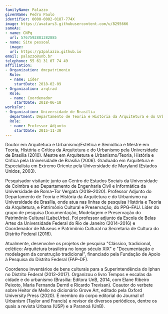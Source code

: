 ```yaml
---
familyName: Palazzo
givenName: Pedro Paulo
identifier: 0000-0002-0187-774X
image: https://avatars3.githubusercontent.com/u/8295666
sameAs:
- name: CNPq
  url: 5767592881382885
- name: Site pessoal
  image:
  url: https://p3palazzo.github.io
email: palazzo@unb.br
telephone: 55 61 31 07 74 49
affiliation:
- Organization: dmcpatrimonio
  Role:
  - name: Líder
    startDate: 2018-02-09
- Organization: arqtrad
  Role:
  - name: Coordenador
    startDate: 2018-06-18
worksFor:
- Organization: Universidade de Brasília
  department: Departamento de Teoria e História da Arquitetura e do Urbanismo
  Role:
  - name: Professor Adjunto
    startDate: 2015-11-30
---
```


Doutor em Arquitetura e Urbanismo/Estética e Semiótica e Mestre em
Teoria, História e Crítica da Arquitetura e do Urbanismo pela
Universidade de Brasília (2010). Mestre em Arquitetura e
Urbanismo/Teoria, História e Crítica pela Universidade de Brasília (2006).
Graduado em Arquitetura e Especialista em Extremo Oriente pela
Universidade de Maryland (Estados Unidos, 2003).

Pesquisador visitante junto ao Centro de Estudos Sociais da Universidade
de Coimbra e ao Departamento de Engenharia Civil e Informática da
Universidade de Roma–Tor Vergata (2019–2020). Professor Adjunto do
Departamento de Teoria e História da Arquitetura e do Urbanismo na
Universidade de Brasília, onde atua nas linhas de pesquisa História e
Teoria da Arquitetura, e Patrimônio Cultural e Preservação, do PPG–FAU.
Líder do grupo de pesquisa Documentação, Modelagem e Preservação do
Patrimônio Cultural (LabeUrbe). Foi professor adjunto da Escola de Belas
Artes da Universidade Federal do Rio de Janeiro (2014–2016) e
Coordenador de Museus e Patrimônio Cultural na Secretaria de Cultura do
Distrito Federal (2016).

Atualmente, desenvolve os projetos de pesquisa "Clássico, tradicional,
eclético: Arquitetura brasileira no longo século XIX" e "Documentação e
modelagem da construção tradicional", financiado pela Fundação de Apoio
à Pesquisa do Distrito Federal (FAP–DF).

Coordenou inventários de bens culturais para a Superintendência do Iphan
no Distrito Federal (2012–2017). Organizou o livro Tempos e escalas da
cidade e do urbanismo (Brasília: Editora UnB, 2014, com Elane Ribeiro
Peixoto, Maria Fernanda Derntl e Ricardo Trevisan). Coautor do verbete
sobre Heitor de Mello no dicionário Grove Art, editado pela Oxford
University Press (2020). É membro do corpo editorial do Journal of
Urbanism (Taylor and Francis) e revisor de diversos periódicos, dentre
os quais a revista Urbana (USP) e a Paranoá (UnB).

